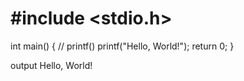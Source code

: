 # #include <stdio.h>
int main() {
   // printf() 
   printf("Hello, World!");
   return 0;
}

output
Hello, World!
